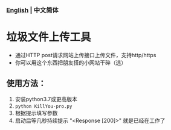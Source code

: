 ### [English](https://github.com/haha44444/convertVirtualDisks/blob/master/README.md) | 中文简体
# 垃圾文件上传工具
* 通过HTTP post请求网站上传接口上传文件，支持http/https
* 你可以用这个东西把朋友搭的小网站干碎（逃）

## 使用方法：
1. 安装python3.7或更高版本
2. `python KillYou-pro.py`
3. 根据提示填写参数
4. 启动后等几秒持续提示 "<Response [200]>" 就是已经在工作了

